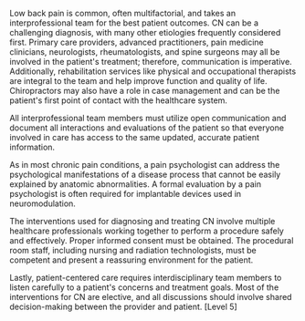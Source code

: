 Low back pain is common, often multifactorial, and takes an interprofessional team for the best patient outcomes. CN can be a challenging diagnosis, with many other etiologies frequently considered first. Primary care providers, advanced practitioners, pain medicine clinicians, neurologists, rheumatologists, and spine surgeons may all be involved in the patient's treatment; therefore, communication is imperative. Additionally, rehabilitation services like physical and occupational therapists are integral to the team and help improve function and quality of life. Chiropractors may also have a role in case management and can be the patient's first point of contact with the healthcare system.

All interprofessional team members must utilize open communication and document all interactions and evaluations of the patient so that everyone involved in care has access to the same updated, accurate patient information.

As in most chronic pain conditions, a pain psychologist can address the psychological manifestations of a disease process that cannot be easily explained by anatomic abnormalities. A formal evaluation by a pain psychologist is often required for implantable devices used in neuromodulation.

The interventions used for diagnosing and treating CN involve multiple healthcare professionals working together to perform a procedure safely and effectively. Proper informed consent must be obtained. The procedural room staff, including nursing and radiation technologists, must be competent and present a reassuring environment for the patient.

Lastly, patient-centered care requires interdisciplinary team members to listen carefully to a patient's concerns and treatment goals. Most of the interventions for CN are elective, and all discussions should involve shared decision-making between the provider and patient. [Level 5]